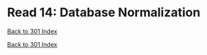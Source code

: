# Read 14: Database Normalization
[Back to 301 Index](301-index.md)<br>


<!--  notes here -->
<!-- my notes if you want to reference them -->
<!-- https://scottfalbo.github.io/reading-notes/301/read-14.html -->


[Back to 301 Index](301-index.md)<br>